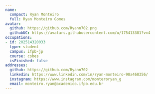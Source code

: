 ```yaml
---
name:
  compact: Ryan Monteiro
  full: Ryan Monteiro Gomes
avatar:
  github: https://github.com/Ryann702.png
  githubUC: https://avatars.githubusercontent.com/u/175413381?v=4
occupations:
- id: 202514320033
  type: student
  campus: ifpb-jp
  course: csbes
  isFinished: false
addresses:
  github: https://github.com/Ryann702
  linkedin: https://www.linkedin.com/in/ryan-monteiro-98a468356/
  instagram: https://www.instagram.com/monteroryan_g
  email: monteiro.ryan@academico.ifpb.edu.br
---
```

